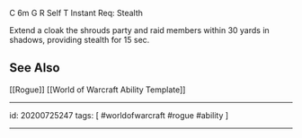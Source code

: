 
C 6m
G 
R Self
T Instant
Req: Stealth

Extend a cloak the shrouds party and raid members within 30 yards in shadows, providing stealth for 15 sec.

## See Also
[[Rogue]]
[[World of Warcraft Ability Template]]

---

id: 20200725247
tags: [ #worldofwarcraft #rogue #ability ]

---